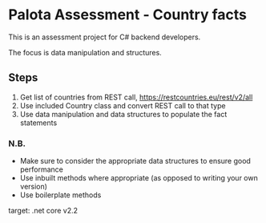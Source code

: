 # Palota Assessment - Country facts

This is an assessment project for C# backend developers.

The focus is data manipulation and structures.

## Steps

1. Get list of countries from REST call, https://restcountries.eu/rest/v2/all
2. Use included Country class and convert REST call to that type
3. Use data manipulation and data structures to populate the fact statements

### N.B.

- Make sure to consider the appropriate data structures to ensure good performance
- Use inbuilt methods where appropriate (as opposed to writing your own version)
- Use boilerplate methods

target: 
.net core v2.2
